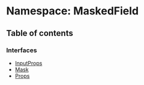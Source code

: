 # Namespace: MaskedField

## Table of contents

### Interfaces

- [InputProps](../wiki/MaskedField.InputProps)
- [Mask](../wiki/MaskedField.Mask)
- [Props](../wiki/MaskedField.Props)
